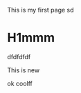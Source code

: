 This is my first page sd
<question source="question-1" />

# H1mmm
   dfdfdfdf
   
   This is new
 
 ok coolff